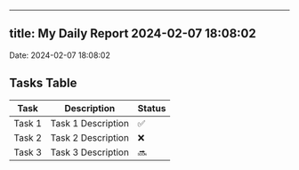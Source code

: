 
---
title: My Daily Report 2024-02-07 18:08:02
---

Date: 2024-02-07 18:08:02

## Tasks Table

| Task | Description | Status |
|------|-------------|--------|
| Task 1 | Task 1 Description | ✅ |
| Task 2 | Task 2 Description | ❌ |
| Task 3 | Task 3 Description | 🔜 |
